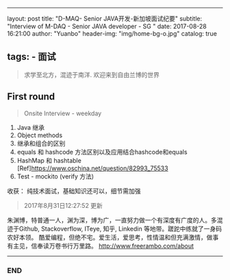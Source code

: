 
---
layout:     post
title:      "D-MAQ- Senior JAVA开发-新加坡面试纪要"
subtitle:   "Interview of M-DAQ - Senior JAVA developer - SG "
date:       2017-08-28 16:21:00
author:     "Yuanbo"
header-img: "img/home-bg-o.jpg"
catalog:    true

tags:
    - 面试
---

> 求学至北方，混迹于南洋. 欢迎来到自由兰博的世界

## First round

>Onsite Interview - weekday 

1. Java 继承
2. Object methods
3. 继承和组合的区别  
4. equals 和 hashcode 方法区别以及应用结合hashcode和equals
5. HashMap 和 hashtable  [Ref]<https://www.oschina.net/question/82993_75533>
6. Test - mockito (verify 方法)

收获： 纯技术面试，基础知识还可以，细节需加强

> 2017年8月31日12:27:52 更新

朱渊博，特普通一人，渊为深，博为广，一直努力做一个有深度有广度的人。多混迹于Github, Stackoverflow, ITeye, 知乎, Linkedin 等地带。蹉跎中练就了一身码农好本领。 酷爱编程，但绝不宅。爱生活，爱思考，性情温和但充满激情，做事有主见，信奉读万卷书行万里路。
<http://www.freerambo.com/about>

---

### END

